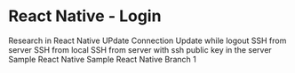 # React Native - Login
Research in React Native
UPdate Connection
Update while logout
SSH from server
SSH from local
SSH from server with ssh public key in the server
Sample React Native
Sample React Native Branch 1
